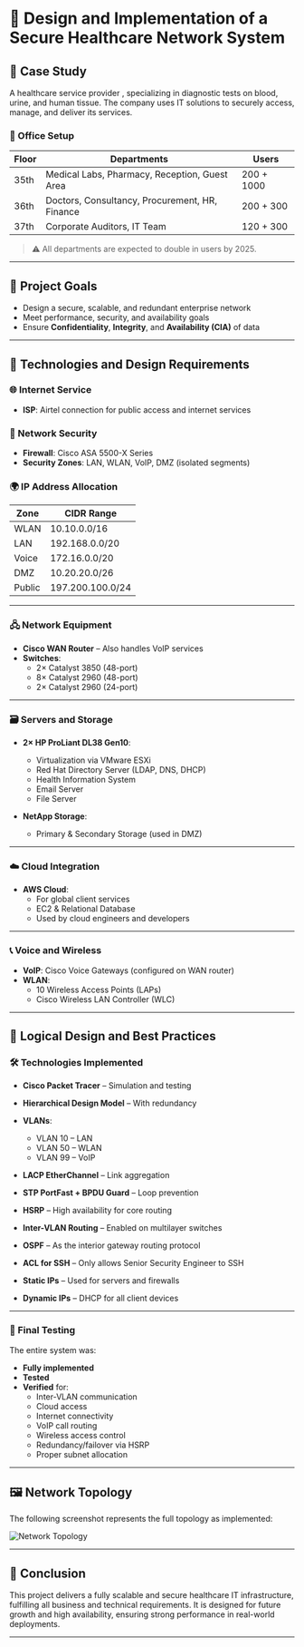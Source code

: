 # 🏥 Design and Implementation of a Secure Healthcare Network System 

## 📄 Case Study

A healthcare service provider , specializing in diagnostic tests on blood, urine, and human tissue. The company uses IT solutions to securely access, manage, and deliver its services.

### 📍 Office Setup 

| Floor | Departments                                         | Users |
|-------|------------------------------------------------------|-------|
| 35th  | Medical Labs, Pharmacy, Reception, Guest Area       | 200 + 1000 |
| 36th  | Doctors, Consultancy, Procurement, HR, Finance      | 200 + 300 |
| 37th  | Corporate Auditors, IT Team                         | 120 + 300 |

> ⚠️ All departments are expected to double in users by 2025.

---

## 🎯 Project Goals

- Design a secure, scalable, and redundant enterprise network
- Meet performance, security, and availability goals
- Ensure **Confidentiality**, **Integrity**, and **Availability (CIA)** of data

---

## 🧱 Technologies and Design Requirements

### 🌐 Internet Service
- **ISP**: Airtel connection for public access and internet services

### 🔐 Network Security
- **Firewall**: Cisco ASA 5500-X Series
- **Security Zones**: LAN, WLAN, VoIP, DMZ (isolated segments)

### 🌍 IP Address Allocation

| Zone   | CIDR Range           |
|--------|----------------------|
| WLAN   | 10.10.0.0/16         |
| LAN    | 192.168.0.0/20       |
| Voice  | 172.16.0.0/20        |
| DMZ    | 10.20.20.0/26        |
| Public | 197.200.100.0/24     |

---

### 🖧 Network Equipment

- **Cisco WAN Router** – Also handles VoIP services
- **Switches**:
  - 2× Catalyst 3850 (48-port)
  - 8× Catalyst 2960 (48-port)
  - 2× Catalyst 2960 (24-port)

---

### 🗃️ Servers and Storage

- **2× HP ProLiant DL38 Gen10**:
  - Virtualization via VMware ESXi
  - Red Hat Directory Server (LDAP, DNS, DHCP)
  - Health Information System
  - Email Server
  - File Server

- **NetApp Storage**:
  - Primary & Secondary Storage (used in DMZ)

---

### ☁️ Cloud Integration

- **AWS Cloud**:
  - For global client services
  - EC2 & Relational Database
  - Used by cloud engineers and developers

---

### 📞 Voice and Wireless

- **VoIP**: Cisco Voice Gateways (configured on WAN router)
- **WLAN**: 
  - 10 Wireless Access Points (LAPs)
  - Cisco Wireless LAN Controller (WLC)

---

## 🧠 Logical Design and Best Practices

### 🛠 Technologies Implemented

- **Cisco Packet Tracer** – Simulation and testing
- **Hierarchical Design Model** – With redundancy
- **VLANs**: 
  - VLAN 10 – LAN
  - VLAN 50 – WLAN
  - VLAN 99 – VoIP

- **LACP EtherChannel** – Link aggregation
- **STP PortFast + BPDU Guard** – Loop prevention
- **HSRP** – High availability for core routing
- **Inter-VLAN Routing** – Enabled on multilayer switches
- **OSPF** – As the interior gateway routing protocol
- **ACL for SSH** – Only allows Senior Security Engineer to SSH
- **Static IPs** – Used for servers and firewalls
- **Dynamic IPs** – DHCP for all client devices

---

### 🧪 Final Testing

The entire system was:
- **Fully implemented**
- **Tested**
- **Verified** for:
  - Inter-VLAN communication
  - Cloud access
  - Internet connectivity
  - VoIP call routing
  - Wireless access control
  - Redundancy/failover via HSRP
  - Proper subnet allocation

---

## 🖼 Network Topology

The following screenshot represents the full topology as implemented:

![Network Topology](../Network_Topology.png)

---

## 📌 Conclusion

This project delivers a fully scalable and secure healthcare IT infrastructure, fulfilling all business and technical requirements. It is designed for future growth and high availability, ensuring strong performance in real-world deployments.

---

